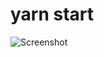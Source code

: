 # yarn start

![Screenshot](https://res.cloudinary.com/hlupi/image/upload/v1543147588/Screen_Shot_2018-11-25_at_13.05.38.png)
